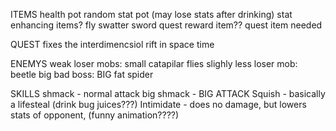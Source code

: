 ITEMS 
health pot
random stat pot (may lose stats after drinking)
stat enhancing items?
fly swatter sword
quest reward item??
quest item needed

QUEST
fixes the interdimencsiol rift in space time 

ENEMYS
weak loser mobs: 
small catapilar 
flies 
slighly less loser mob:
beetle
big bad boss:
BIG fat spider

SKILLS
shmack - normal attack
big shmack - BIG ATTACK
Squish - basically a lifesteal (drink bug juices???)
Intimidate - does no damage, but lowers stats of opponent, (funny animation????)



